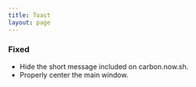 ```yaml
---
title: Toast
layout: page
---
```


### Fixed

* Hide the short message included on carbon.now.sh.
* Properly center the main window.
